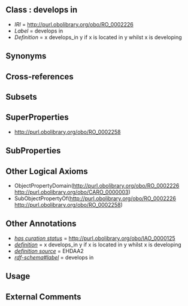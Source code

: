 
## Class : develops in

 * *IRI* = http://purl.obolibrary.org/obo/RO_0002226
 * *Label* = develops in
 * *Definition* = x develops_in y if x is located in y whilst x is developing

## Synonyms


## Cross-references


## Subsets


## SuperProperties

 * <http://purl.obolibrary.org/obo/RO_0002258>

## SubProperties


## Other Logical Axioms

 * ObjectPropertyDomain(<http://purl.obolibrary.org/obo/RO_0002226> <http://purl.obolibrary.org/obo/CARO_0000003>)
 * SubObjectPropertyOf(<http://purl.obolibrary.org/obo/RO_0002226> <http://purl.obolibrary.org/obo/RO_0002258>)

## Other Annotations

 * *[has curation status](../../IAO/14/IAO_0000114.md)* = http://purl.obolibrary.org/obo/IAO_0000125
 * *[definition](../../IAO/15/IAO_0000115.md)* = x develops_in y if x is located in y whilst x is developing
 * *[definition source](../../IAO/19/IAO_0000119.md)* = EHDAA2
 * *[rdf-schema#label](../../el/rdf-schema#label.md)* = develops in

## Usage


## External Comments

